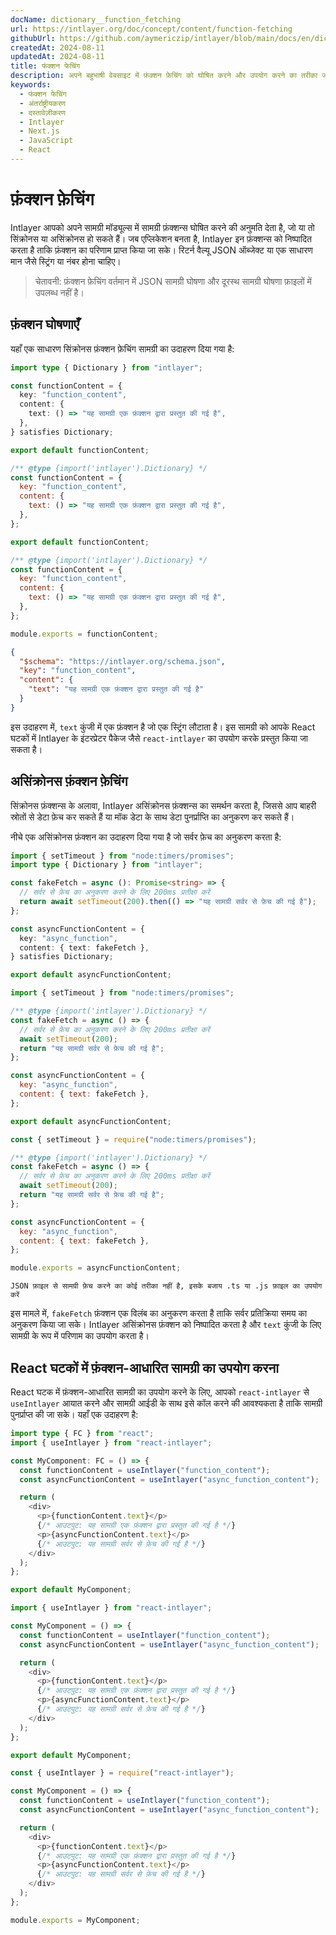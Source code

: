 ```yaml
---
docName: dictionary__function_fetching
url: https://intlayer.org/doc/concept/content/function-fetching
githubUrl: https://github.com/aymericzip/intlayer/blob/main/docs/en/dictionary/function_fetching.md
createdAt: 2024-08-11
updatedAt: 2024-08-11
title: फंक्शन फेचिंग
description: अपने बहुभाषी वेबसाइट में फ़ंक्शन फ़ेचिंग को घोषित करने और उपयोग करने का तरीका जानें। अपने प्रोजेक्ट को कुछ ही मिनटों में सेट अप करने के लिए इस ऑनलाइन डोक्यूमेंटेशन में चरणों का पालन करें।
keywords:
  - फंक्शन फेचिंग
  - अंतर्राष्ट्रीयकरण
  - दस्तावेज़ीकरण
  - Intlayer
  - Next.js
  - JavaScript
  - React
---
```


# फ़ंक्शन फ़ेचिंग

Intlayer आपको अपने सामग्री मॉड्यूल्स में सामग्री फ़ंक्शन्स घोषित करने की अनुमति देता है, जो या तो सिंक्रोनस या असिंक्रोनस हो सकते हैं। जब एप्लिकेशन बनता है, Intlayer इन फ़ंक्शन्स को निष्पादित करता है ताकि फ़ंक्शन का परिणाम प्राप्त किया जा सके। रिटर्न वैल्यू JSON ऑब्जेक्ट या एक साधारण मान जैसे स्ट्रिंग या नंबर होना चाहिए।

> चेतावनी: फ़ंक्शन फ़ेचिंग वर्तमान में JSON सामग्री घोषणा और दूरस्थ सामग्री घोषणा फ़ाइलों में उपलब्ध नहीं है।

## फ़ंक्शन घोषणाएँ

यहाँ एक साधारण सिंक्रोनस फ़ंक्शन फ़ेचिंग सामग्री का उदाहरण दिया गया है:

```typescript fileName="**/*.content.ts" contentDeclarationFormat="typescript"
import type { Dictionary } from "intlayer";

const functionContent = {
  key: "function_content",
  content: {
    text: () => "यह सामग्री एक फ़ंक्शन द्वारा प्रस्तुत की गई है",
  },
} satisfies Dictionary;

export default functionContent;
```

```javascript fileName="**/*.content.mjs" contentDeclarationFormat="esm"
/** @type {import('intlayer').Dictionary} */
const functionContent = {
  key: "function_content",
  content: {
    text: () => "यह सामग्री एक फ़ंक्शन द्वारा प्रस्तुत की गई है",
  },
};

export default functionContent;
```

```javascript fileName="**/*.content.cjs" contentDeclarationFormat="commonjs"
/** @type {import('intlayer').Dictionary} */
const functionContent = {
  key: "function_content",
  content: {
    text: () => "यह सामग्री एक फ़ंक्शन द्वारा प्रस्तुत की गई है",
  },
};

module.exports = functionContent;
```

```json fileName="**/*.content.json" contentDeclarationFormat="json"
{
  "$schema": "https://intlayer.org/schema.json",
  "key": "function_content",
  "content": {
    "text": "यह सामग्री एक फ़ंक्शन द्वारा प्रस्तुत की गई है"
  }
}
```

इस उदाहरण में, `text` कुंजी में एक फ़ंक्शन है जो एक स्ट्रिंग लौटाता है। इस सामग्री को आपके React घटकों में Intlayer के इंटरप्रेटर पैकेज जैसे `react-intlayer` का उपयोग करके प्रस्तुत किया जा सकता है।

## असिंक्रोनस फ़ंक्शन फ़ेचिंग

सिंक्रोनस फ़ंक्शन्स के अलावा, Intlayer असिंक्रोनस फ़ंक्शन्स का समर्थन करता है, जिससे आप बाहरी स्रोतों से डेटा फ़ेच कर सकते हैं या मॉक डेटा के साथ डेटा पुनर्प्राप्ति का अनुकरण कर सकते हैं।

नीचे एक असिंक्रोनस फ़ंक्शन का उदाहरण दिया गया है जो सर्वर फ़ेच का अनुकरण करता है:

```typescript fileName="**/*.content.ts" contentDeclarationFormat="typescript"
import { setTimeout } from "node:timers/promises";
import type { Dictionary } from "intlayer";

const fakeFetch = async (): Promise<string> => {
  // सर्वर से फ़ेच का अनुकरण करने के लिए 200ms प्रतीक्षा करें
  return await setTimeout(200).then(() => "यह सामग्री सर्वर से फ़ेच की गई है");
};

const asyncFunctionContent = {
  key: "async_function",
  content: { text: fakeFetch },
} satisfies Dictionary;

export default asyncFunctionContent;
```

```javascript fileName="**/*.content.mjs" contentDeclarationFormat="esm"
import { setTimeout } from "node:timers/promises";

/** @type {import('intlayer').Dictionary} */
const fakeFetch = async () => {
  // सर्वर से फ़ेच का अनुकरण करने के लिए 200ms प्रतीक्षा करें
  await setTimeout(200);
  return "यह सामग्री सर्वर से फ़ेच की गई है";
};

const asyncFunctionContent = {
  key: "async_function",
  content: { text: fakeFetch },
};

export default asyncFunctionContent;
```

```javascript fileName="**/*.content.cjs" contentDeclarationFormat="commonjs"
const { setTimeout } = require("node:timers/promises");

/** @type {import('intlayer').Dictionary} */
const fakeFetch = async () => {
  // सर्वर से फ़ेच का अनुकरण करने के लिए 200ms प्रतीक्षा करें
  await setTimeout(200);
  return "यह सामग्री सर्वर से फ़ेच की गई है";
};

const asyncFunctionContent = {
  key: "async_function",
  content: { text: fakeFetch },
};

module.exports = asyncFunctionContent;
```

```plaintext fileName="**/*.content.json" contentDeclarationFormat="json"
JSON फ़ाइल से सामग्री फ़ेच करने का कोई तरीका नहीं है, इसके बजाय .ts या .js फ़ाइल का उपयोग करें
```

इस मामले में, `fakeFetch` फ़ंक्शन एक विलंब का अनुकरण करता है ताकि सर्वर प्रतिक्रिया समय का अनुकरण किया जा सके। Intlayer असिंक्रोनस फ़ंक्शन को निष्पादित करता है और `text` कुंजी के लिए सामग्री के रूप में परिणाम का उपयोग करता है।

## React घटकों में फ़ंक्शन-आधारित सामग्री का उपयोग करना

React घटक में फ़ंक्शन-आधारित सामग्री का उपयोग करने के लिए, आपको `react-intlayer` से `useIntlayer` आयात करने और सामग्री आईडी के साथ इसे कॉल करने की आवश्यकता है ताकि सामग्री पुनर्प्राप्त की जा सके। यहाँ एक उदाहरण है:

```typescript fileName="**/*.jsx" codeFormat="typescript"
import type { FC } from "react";
import { useIntlayer } from "react-intlayer";

const MyComponent: FC = () => {
  const functionContent = useIntlayer("function_content");
  const asyncFunctionContent = useIntlayer("async_function_content");

  return (
    <div>
      <p>{functionContent.text}</p>
      {/* आउटपुट: यह सामग्री एक फ़ंक्शन द्वारा प्रस्तुत की गई है */}
      <p>{asyncFunctionContent.text}</p>
      {/* आउटपुट: यह सामग्री सर्वर से फ़ेच की गई है */}
    </div>
  );
};

export default MyComponent;
```

```javascript fileName="**/*.mjx" codeFormat="esm"
import { useIntlayer } from "react-intlayer";

const MyComponent = () => {
  const functionContent = useIntlayer("function_content");
  const asyncFunctionContent = useIntlayer("async_function_content");

  return (
    <div>
      <p>{functionContent.text}</p>
      {/* आउटपुट: यह सामग्री एक फ़ंक्शन द्वारा प्रस्तुत की गई है */}
      <p>{asyncFunctionContent.text}</p>
      {/* आउटपुट: यह सामग्री सर्वर से फ़ेच की गई है */}
    </div>
  );
};

export default MyComponent;
```

```javascript fileName="**/*.cjs" codeFormat="commonjs"
const { useIntlayer } = require("react-intlayer");

const MyComponent = () => {
  const functionContent = useIntlayer("function_content");
  const asyncFunctionContent = useIntlayer("async_function_content");

  return (
    <div>
      <p>{functionContent.text}</p>
      {/* आउटपुट: यह सामग्री एक फ़ंक्शन द्वारा प्रस्तुत की गई है */}
      <p>{asyncFunctionContent.text}</p>
      {/* आउटपुट: यह सामग्री सर्वर से फ़ेच की गई है */}
    </div>
  );
};

module.exports = MyComponent;
```
